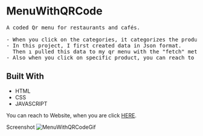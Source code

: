 # MenuWithQRCode

<!DOCTYPE html>
<html lang="en">
<head>
    <meta charset="UTF-8">
</head>
<body>
    
  <pre>A coded Qr menu for restaurants and cafés.
  
- When you click on the categories, it categorizes the products for you.
- In this project, I first created data in Json format. 
  Then ı pulled this data to my qr menu with the "fetch" method.
- Also when you click on specific product, you can reach to detail of that product.
</pre>
<h2 id="built-with">Built With</h2>
  <ul>
    <li>HTML</li>
    <li>CSS</li>
    <li>JAVASCRIPT</li>
  </ul>
<p>You can reach to Website, when you are click <a href="https://cafeeqrmenu.netlify.app/">HERE</a>.</p>

</body>
</html>

Screenshot ![MenuWithQRCodeGif](qr.gif)
